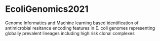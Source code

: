 # EcoliGenomics2021
Genome Informatics and Machine learning based identification of antimicrobial resitance encoding features in E. coli genomes representing globally prevalent lineages including high risk clonal complexes
